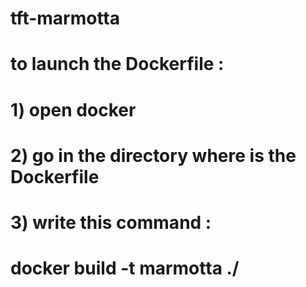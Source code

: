 # tft-marmotta

# to launch the Dockerfile :
# 1) open docker
# 2) go in the directory where is the Dockerfile
# 3) write this command :
#	docker build -t marmotta ./
